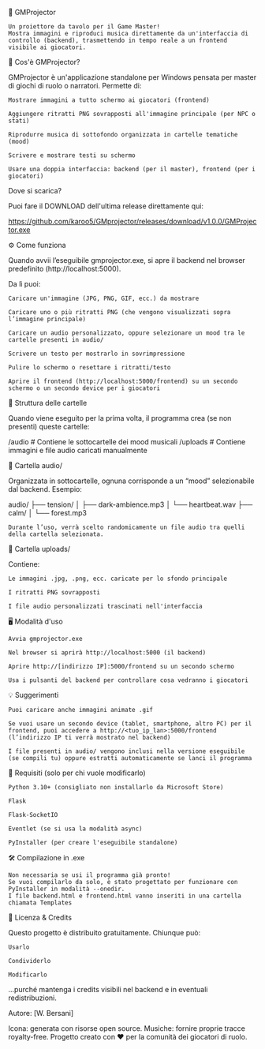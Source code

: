🎲 GMProjector

    Un proiettore da tavolo per il Game Master!
    Mostra immagini e riproduci musica direttamente da un'interfaccia di controllo (backend), trasmettendo in tempo reale a un frontend visibile ai giocatori.

📸 Cos'è GMProjector?

GMProjector è un'applicazione standalone per Windows pensata per master di giochi di ruolo o narratori. Permette di:

    Mostrare immagini a tutto schermo ai giocatori (frontend)

    Aggiungere ritratti PNG sovrapposti all'immagine principale (per NPC o stati)

    Riprodurre musica di sottofondo organizzata in cartelle tematiche (mood)

    Scrivere e mostrare testi su schermo

    Usare una doppia interfaccia: backend (per il master), frontend (per i giocatori)

Dove si scarica?

Puoi fare il DOWNLOAD dell'ultima release direttamente qui:

https://github.com/karoo5/GMprojector/releases/download/v1.0.0/GMProjector.exe

⚙️ Come funziona

Quando avvii l’eseguibile gmprojector.exe, si apre il backend nel browser predefinito (http://localhost:5000).

Da lì puoi:

    Caricare un'immagine (JPG, PNG, GIF, ecc.) da mostrare

    Caricare uno o più ritratti PNG (che vengono visualizzati sopra l’immagine principale)

    Caricare un audio personalizzato, oppure selezionare un mood tra le cartelle presenti in audio/

    Scrivere un testo per mostrarlo in sovrimpressione

    Pulire lo schermo o resettare i ritratti/testo

    Aprire il frontend (http://localhost:5000/frontend) su un secondo schermo o un secondo device per i giocatori

📁 Struttura delle cartelle

Quando viene eseguito per la prima volta, il programma crea (se non presenti) queste cartelle:

/audio         # Contiene le sottocartelle dei mood musicali
/uploads       # Contiene immagini e file audio caricati manualmente

📂 Cartella audio/

Organizzata in sottocartelle, ognuna corrisponde a un “mood” selezionabile dal backend.
Esempio:

audio/
├── tension/
│   ├── dark-ambience.mp3
│   └── heartbeat.wav
├── calm/
│   └── forest.mp3

    Durante l’uso, verrà scelto randomicamente un file audio tra quelli della cartella selezionata.

📂 Cartella uploads/

Contiene:

    Le immagini .jpg, .png, ecc. caricate per lo sfondo principale

    I ritratti PNG sovrapposti

    I file audio personalizzati trascinati nell'interfaccia

🖥️ Modalità d'uso

    Avvia gmprojector.exe

    Nel browser si aprirà http://localhost:5000 (il backend)

    Aprire http://[indirizzo IP]:5000/frontend su un secondo schermo

    Usa i pulsanti del backend per controllare cosa vedranno i giocatori

💡 Suggerimenti

    Puoi caricare anche immagini animate .gif

    Se vuoi usare un secondo device (tablet, smartphone, altro PC) per il frontend, puoi accedere a http://<tuo_ip_lan>:5000/frontend (l’indirizzo IP ti verrà mostrato nel backend)

    I file presenti in audio/ vengono inclusi nella versione eseguibile (se compili tu) oppure estratti automaticamente se lanci il programma

🔧 Requisiti (solo per chi vuole modificarlo)

    Python 3.10+ (consigliato non installarlo da Microsoft Store)

    Flask

    Flask-SocketIO

    Eventlet (se si usa la modalità async)

    PyInstaller (per creare l'eseguibile standalone)

🛠️ Compilazione in .exe

    Non necessaria se usi il programma già pronto!
    Se vuoi compilarlo da solo, è stato progettato per funzionare con PyInstaller in modalità --onedir.
    I file backend.html e frontend.html vanno inseriti in una cartella chiamata Templates

📜 Licenza & Credits

Questo progetto è distribuito gratuitamente.
Chiunque può:

    Usarlo

    Condividerlo

    Modificarlo

…purché mantenga i credits visibili nel backend e in eventuali redistribuzioni.

Autore: [W. Bersani]

Icona: generata con risorse open source.
Musiche: fornire proprie tracce royalty-free.
Progetto creato con ❤️ per la comunità dei giocatori di ruolo.

